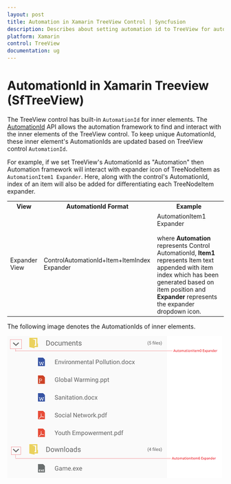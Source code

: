 ```yaml
---
layout: post 
title: Automation in Xamarin TreeView Control | Syncfusion
description: Describes about setting automation id to TreeView for automation framework to find and interact with control inner elements.
platform: Xamarin
control: TreeView
documentation: ug
---
```

# AutomationId in Xamarin Treeview (SfTreeView)

The TreeView control has built-in `AutomationId` for inner elements. The [AutomationId](https://help.syncfusion.com/cr/xamarin/Syncfusion.XForms.TreeView.SfTreeView.html) API allows the automation framework to find and interact with the inner elements of the TreeView control. To keep unique AutomationId, these inner element's AutomationIds are updated based on TreeView control `AutomationId`. 

For example, if we set TreeView's AutomationId as "Automation" then Automation framework will interact with expander icon of TreeNodeItem  as `AutomationItem1 Expander`. Here, along with the control's AutomationId, index of an item will also be added for differentiating each TreeNodeItem expander. 

<table>
<tr>
<th align="center" >View</th>
<th align="center" >AutomationId Format</th>
<th align="center" >Example</th>
</tr>

<tr>
<td>Expander View</td>
<td>ControlAutomationId+Item+ItemIndex Expander</td>
<td>AutomationItem1 Expander<br/><br/>
where <b>Automation</b> represents Control AutomationId, <b>Item1</b> represents Item text appended with item index which has been generated based on item position and <b>Expander</b> represents the expander dropdown icon. 
</td>
</tr>
</table>

The following image denotes the AutomationIds of inner elements.

![Automation id for expander](TreeView_images/TreeViewAutomationImage.png)
